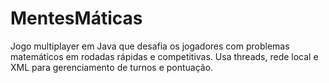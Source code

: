 # MentesMáticas
Jogo multiplayer em Java que desafia os jogadores com problemas matemáticos em rodadas rápidas e competitivas. Usa threads, rede local e XML para gerenciamento de turnos e pontuação.
